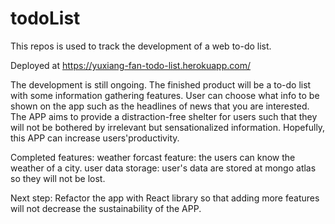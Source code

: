 # todoList
This repos is used to track the development of a web to-do list.

Deployed at https://yuxiang-fan-todo-list.herokuapp.com/

The development is still ongoing. The finished product will be a to-do list with some information gathering features. User can choose what info to be shown on the app such as the headlines of news that you are interested.
The APP aims to provide a distraction-free shelter for users such that they will not be bothered by irrelevant but sensationalized information. Hopefully, this APP can increase users'productivity.

Completed features:
weather forcast feature: the users can know the weather of a city.
user data storage: user's data are stored at mongo atlas so they will not be lost. 

Next step:
Refactor the app with React library so that adding more features will not decrease the sustainability of the APP. 
